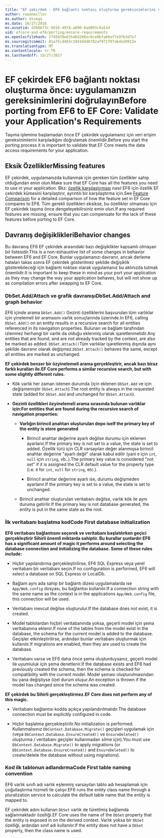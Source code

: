 ```yaml
---
title: "EF çekirdek - EF6 bağlantı noktası oluşturma gereksinimlerini doğrulayın"
author: rowanmiller
ms.author: divega
ms.date: 10/27/2016
ms.assetid: d3b66f3c-9d10-4974-a090-8ad093c9a53d
uid: efcore-and-ef6/porting/ensure-requirements
ms.openlocfilehash: 2f45039e63546d266ec6ce0bfa66ef7e9fb3d7e7
ms.sourcegitcommit: 01a75cd483c1943ddd6f82af971f07abde20912e
ms.translationtype: MT
ms.contentlocale: tr-TR
ms.lasthandoff: 10/27/2017
---
```

# <a name="before-porting-from-ef6-to-ef-core-validate-your-applications-requirements"></a><span data-ttu-id="8a8cd-102">EF çekirdek EF6 bağlantı noktası oluşturma önce: uygulamanızın gereksinimlerini doğrulayın</span><span class="sxs-lookup"><span data-stu-id="8a8cd-102">Before porting from EF6 to EF Core: Validate your Application's Requirements</span></span>

<span data-ttu-id="8a8cd-103">Taşıma işlemine başlamadan önce EF çekirdek uygulamanız için veri erişim gereksinimlerini karşıladığını doğrulamak önemlidir.</span><span class="sxs-lookup"><span data-stu-id="8a8cd-103">Before you start the porting process it is important to validate that EF Core meets the data access requirements for your application.</span></span>

## <a name="missing-features"></a><span data-ttu-id="8a8cd-104">Eksik Özellikler</span><span class="sxs-lookup"><span data-stu-id="8a8cd-104">Missing features</span></span>

<span data-ttu-id="8a8cd-105">EF çekirdek, uygulamanızda kullanmak için gereken tüm özellikler sahip olduğundan emin olun.</span><span class="sxs-lookup"><span data-stu-id="8a8cd-105">Make sure that EF Core has all the features you need to use in your application.</span></span> <span data-ttu-id="8a8cd-106">Bkz: [özellik karşılaştırması](../features.md) nasıl EF6 için özellik EF çekirdek kümesini karşılaştırır, ayrıntılı bir karşılaştırma için.</span><span class="sxs-lookup"><span data-stu-id="8a8cd-106">See [Feature Comparison](../features.md) for a detailed comparison of how the feature set in EF Core compares to EF6.</span></span> <span data-ttu-id="8a8cd-107">Tüm gerekli özellikleri eksikse, bu özellikler olmaması için EF çekirdek taşıma önce dengeleyebilirsiniz emin olun.</span><span class="sxs-lookup"><span data-stu-id="8a8cd-107">If any required features are missing, ensure that you can compensate for the lack of these features before porting to EF Core.</span></span>

## <a name="behavior-changes"></a><span data-ttu-id="8a8cd-108">Davranış değişiklikleri</span><span class="sxs-lookup"><span data-stu-id="8a8cd-108">Behavior changes</span></span>

<span data-ttu-id="8a8cd-109">Bu davranış EF6 EF çekirdek arasındaki bazı değişiklikler kapsamlı olmayan bir listesidir.</span><span class="sxs-lookup"><span data-stu-id="8a8cd-109">This is a non-exhaustive list of some changes in behavior between EF6 and EF Core.</span></span> <span data-ttu-id="8a8cd-110">Bunlar uygulamanızı davranır, ancak derleme hataları takas sonra EF çekirdek gösterilmez şekilde değişiklik gösterebileceği için bağlantı noktası olarak uygulamanız bu aklınızda tutmak önemlidir.</span><span class="sxs-lookup"><span data-stu-id="8a8cd-110">It is important to keep these in mind as your port your application as they may change the way your application behaves, but will not show up as compilation errors after swapping to EF Core.</span></span>

### <a name="dbsetaddattach-and-graph-behavior"></a><span data-ttu-id="8a8cd-111">DbSet.Add/Attach ve grafik davranışı</span><span class="sxs-lookup"><span data-stu-id="8a8cd-111">DbSet.Add/Attach and graph behavior</span></span>

<span data-ttu-id="8a8cd-112">EF6 içinde arama `DbSet.Add()` Gezinti özelliklerini başvurulan tüm varlıklar için yinelemeli bir aramasını varlık sonuçlarında üzerinde.</span><span class="sxs-lookup"><span data-stu-id="8a8cd-112">In EF6, calling `DbSet.Add()` on an entity results in a recursive search for all entities referenced in its navigation properties.</span></span> <span data-ttu-id="8a8cd-113">Bulunan ve bağlam tarafından izlenmez herhangi bir varlık da olduğu eklenmiş olarak işaretlenmelidir.</span><span class="sxs-lookup"><span data-stu-id="8a8cd-113">Any entities that are found, and are not already tracked by the context, are also be marked as added.</span></span> <span data-ttu-id="8a8cd-114">`DbSet.Attach()`Tüm varlıklar işaretlenmiş dışında aynı şekilde davranır olarak değişmez.</span><span class="sxs-lookup"><span data-stu-id="8a8cd-114">`DbSet.Attach()` behaves the same, except all entities are marked as unchanged.</span></span>

<span data-ttu-id="8a8cd-115">**EF çekirdek benzer bir özyinelemeli arama gerçekleştirir, ancak bazı biraz farklı kuralları ile.**</span><span class="sxs-lookup"><span data-stu-id="8a8cd-115">**EF Core performs a similar recursive search, but with some slightly different rules.**</span></span>

*  <span data-ttu-id="8a8cd-116">Kök varlık her zaman istenen durumda (için eklenen `DbSet.Add` ve için değişmemiştir `DbSet.Attach`).</span><span class="sxs-lookup"><span data-stu-id="8a8cd-116">The root entity is always in the requested state (added for `DbSet.Add` and unchanged for `DbSet.Attach`).</span></span>

*  <span data-ttu-id="8a8cd-117">**Gezinti özellikleri özyinelemeli arama sırasında bulunan varlıklar için:**</span><span class="sxs-lookup"><span data-stu-id="8a8cd-117">**For entities that are found during the recursive search of navigation properties:**</span></span>

    *  <span data-ttu-id="8a8cd-118">**Varlığın birincil anahtarı oluşturulan depo ise**</span><span class="sxs-lookup"><span data-stu-id="8a8cd-118">**If the primary key of the entity is store generated**</span></span>

        * <span data-ttu-id="8a8cd-119">Birincil anahtar değerine ayarlı değilse durumu için eklenen ayarlanır.</span><span class="sxs-lookup"><span data-stu-id="8a8cd-119">If the primary key is not set to a value, the state is set to added.</span></span> <span data-ttu-id="8a8cd-120">Özellik türü için CLR varsayılan değer atanmışsa birincil anahtar değerine "ayarlı değil" olarak kabul edilir (yani `0` için `int`, `null` için `string`, vb..).</span><span class="sxs-lookup"><span data-stu-id="8a8cd-120">The primary key value is considered "not set" if it is assigned the CLR default value for the property type (i.e. `0` for `int`, `null` for `string`, etc.).</span></span>

        * <span data-ttu-id="8a8cd-121">Birincil anahtar değerine ayarlı ise, durumu değişmeden ayarlanır.</span><span class="sxs-lookup"><span data-stu-id="8a8cd-121">If the primary key is set to a value, the state is set to unchanged.</span></span>

    *  <span data-ttu-id="8a8cd-122">Birincil anahtar oluşturulan veritabanı değilse, varlık kök ile aynı duruma getirilir.</span><span class="sxs-lookup"><span data-stu-id="8a8cd-122">If the primary key is not database generated, the entity is put in the same state as the root.</span></span>

### <a name="code-first-database-initialization"></a><span data-ttu-id="8a8cd-123">İlk veritabanı başlatma kod</span><span class="sxs-lookup"><span data-stu-id="8a8cd-123">Code First database initialization</span></span>

<span data-ttu-id="8a8cd-124">**EF6 veritabanı bağlantısını seçerek ve veritabanı başlatılırken geçici gerçekleştirir Sihirli önemli miktarda sahiptir. Bu kurallar şunlardır:**</span><span class="sxs-lookup"><span data-stu-id="8a8cd-124">**EF6 has a significant amount of magic it performs around selecting the database connection and initializing the database. Some of these rules include:**</span></span>

* <span data-ttu-id="8a8cd-125">Hiçbir yapılandırma gerçekleştirilirse, EF6 SQL Express veya yerel veritabanı bir veritabanı seçin.</span><span class="sxs-lookup"><span data-stu-id="8a8cd-125">If no configuration is performed, EF6 will select a database on SQL Express or LocalDb.</span></span>

* <span data-ttu-id="8a8cd-126">Bağlam aynı ada sahip bir bağlantı dizesi uygulamalarda ise `App/Web.config` dosyası, bu bağlantısı kullanılır.</span><span class="sxs-lookup"><span data-stu-id="8a8cd-126">If a connection string with the same name as the context is in the applications `App/Web.config` file, this connection will be used.</span></span>

* <span data-ttu-id="8a8cd-127">Veritabanı mevcut değilse oluşturulur.</span><span class="sxs-lookup"><span data-stu-id="8a8cd-127">If the database does not exist, it is created.</span></span>

* <span data-ttu-id="8a8cd-128">Model tablolardan hiçbiri veritabanında yoksa, geçerli model için şema veritabanına eklenir.</span><span class="sxs-lookup"><span data-stu-id="8a8cd-128">If none of the tables from the model exist in the database, the schema for the current model is added to the database.</span></span> <span data-ttu-id="8a8cd-129">Geçişler etkinleştirilirse, ardından bunlar veritabanı oluşturmak için kullanılır.</span><span class="sxs-lookup"><span data-stu-id="8a8cd-129">If migrations are enabled, then they are used to create the database.</span></span>

* <span data-ttu-id="8a8cd-130">Veritabanı varsa ve EF6 daha önce şema oluşturduysanız, geçerli model ile uyumluluk için şema denetlenir.</span><span class="sxs-lookup"><span data-stu-id="8a8cd-130">If the database exists and EF6 had previously created the schema, then the schema is checked for compatibility with the current model.</span></span> <span data-ttu-id="8a8cd-131">Model şeması oluşturulmasından bu yana değiştiyse özel durum oluşur.</span><span class="sxs-lookup"><span data-stu-id="8a8cd-131">An exception is thrown if the model has changed since the schema was created.</span></span>

<span data-ttu-id="8a8cd-132">**EF çekirdek bu Sihirli gerçekleştirmez.**</span><span class="sxs-lookup"><span data-stu-id="8a8cd-132">**EF Core does not perform any of this magic.**</span></span>

* <span data-ttu-id="8a8cd-133">Veritabanı bağlantısı kodda açıkça yapılandırılmalıdır.</span><span class="sxs-lookup"><span data-stu-id="8a8cd-133">The database connection must be explicitly configured in code.</span></span>

* <span data-ttu-id="8a8cd-134">Hiçbir başlatma gerçekleştirilir.</span><span class="sxs-lookup"><span data-stu-id="8a8cd-134">No initialization is performed.</span></span> <span data-ttu-id="8a8cd-135">Kullanmalısınız `DbContext.Database.Migrate()` geçişleri uygulamak için (veya `DbContext.Database.EnsureCreated()` ve `EnsureDeleted()` oluşturma / veritabanı geçişler kullanmadan silme için).</span><span class="sxs-lookup"><span data-stu-id="8a8cd-135">You must use `DbContext.Database.Migrate()` to apply migrations (or `DbContext.Database.EnsureCreated()` and `EnsureDeleted()` to create/delete the database without using migrations).</span></span>

### <a name="code-first-table-naming-convention"></a><span data-ttu-id="8a8cd-136">Kod ilk tablonun adlandırma</span><span class="sxs-lookup"><span data-stu-id="8a8cd-136">Code First table naming convention</span></span>

<span data-ttu-id="8a8cd-137">EF6 varlık sınıfı adı varlık eşlenmiş varsayılan tablo adı hesaplamak için çoğullaştırma hizmeti ile çalışır.</span><span class="sxs-lookup"><span data-stu-id="8a8cd-137">EF6 runs the entity class name through a pluralization service to calculate the default table name that the entity is mapped to.</span></span>

<span data-ttu-id="8a8cd-138">EF çekirdek adını kullanan `DbSet` varlık de türetilmiş bağlamda sağlanmaktadır özelliği.</span><span class="sxs-lookup"><span data-stu-id="8a8cd-138">EF Core uses the name of the `DbSet` property that the entity is exposed in on the derived context.</span></span> <span data-ttu-id="8a8cd-139">Varlık yoksa bir `DbSet` özelliği, ardından sınıf adı kullanılır.</span><span class="sxs-lookup"><span data-stu-id="8a8cd-139">If the entity does not have a `DbSet` property, then the class name is used.</span></span>
